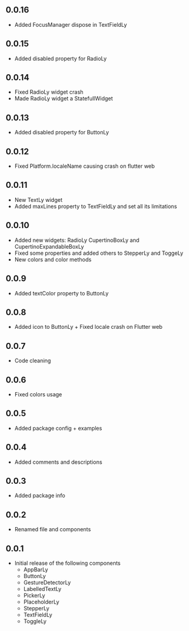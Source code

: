 ## 0.0.16

- Added FocusManager dispose in TextFieldLy

## 0.0.15

- Added disabled property for RadioLy

## 0.0.14

- Fixed RadioLy widget crash
- Made RadioLy widget a StatefullWidget

## 0.0.13

- Added disabled property for ButtonLy

## 0.0.12

- Fixed Platform.localeName causing crash on flutter web

## 0.0.11

- New TextLy widget
- Added maxLines property to TextFieldLy and set all its limitations

## 0.0.10

- Added new widgets: RadioLy CupertinoBoxLy and CupertinoExpandableBoxLy
- Fixed some properties and added others to StepperLy and ToggeLy
- New colors and color methods

## 0.0.9

- Added textColor property to ButtonLy

## 0.0.8

- Added icon to ButtonLy + Fixed locale crash on Flutter web

## 0.0.7

- Code cleaning

## 0.0.6

- Fixed colors usage

## 0.0.5

- Added package config + examples

## 0.0.4

- Added comments and descriptions

## 0.0.3

- Added package info

## 0.0.2

- Renamed file and components

## 0.0.1

- Initial release of the following components
  - AppBarLy
  - ButtonLy
  - GestureDetectorLy
  - LabelledTextLy
  - PickerLy
  - PlaceholderLy
  - StepperLy
  - TextFieldLy
  - ToggleLy
